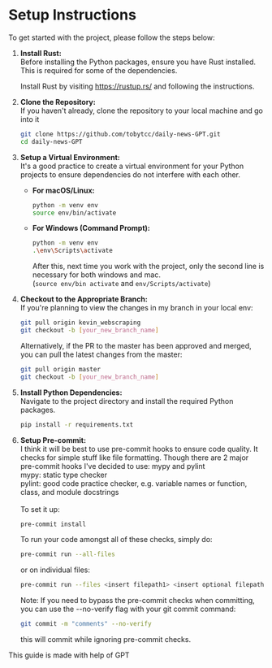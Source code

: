 # Setup Instructions

To get started with the project, please follow the steps below:

1. **Install Rust:**  
    Before installing the Python packages, ensure you have Rust installed. This is required for some of the dependencies.

    Install Rust by visiting https://rustup.rs/ and following the instructions.

3. **Clone the Repository:**  
    If you haven't already, clone the repository to your local machine and go into it
    ```bash
    git clone https://github.com/tobytcc/daily-news-GPT.git
    cd daily-news-GPT
    ```

3. **Setup a Virtual Environment:**  
    It's a good practice to create a virtual environment for your Python projects to ensure dependencies do not interfere with each other.

   - **For macOS/Linux:**
     ```bash
     python -m venv env
     source env/bin/activate
     ```

   - **For Windows (Command Prompt):**
     ```bash
     python -m venv env
     .\env\Scripts\activate
     ```

     After this, next time you work with the project, only the second line is necessary for both windows and mac.  
     (```source env/bin activate``` and ```env/Scripts/activate```)

4. **Checkout to the Appropriate Branch:**  
    If you're planning to view the changes in my branch in your local env:
    ```bash
    git pull origin kevin_webscraping
    git checkout -b [your_new_branch_name]
    ```

    Alternatively, if the PR to the master has been approved and merged, you can pull the latest changes from the master:
    ```bash
    git pull origin master
    git checkout -b [your_new_branch_name]
    ```

5. **Install Python Dependencies:**  
    Navigate to the project directory and install the required Python packages.
    ```bash
    pip install -r requirements.txt
    ```

6. **Setup Pre-commit:**  
    I think it will be best to use pre-commit hooks to ensure code quality. It checks for simple stuff like file formatting. Though there are 2 major pre-commit hooks I've decided to use: mypy and pylint  
    mypy: static type checker  
    pylint: good code practice checker, e.g. variable names or function, class, and module docstrings  
    <br>
    To set it up:
    ```bash
    pre-commit install
    ```

    To run your code amongst all of these checks, simply do:  
    ```bash
    pre-commit run --all-files
    ```
    or on individual files:
    ```bash
    pre-commit run --files <insert filepath1> <insert optional filepath2> ...
    ```

    Note: If you  need to bypass the pre-commit checks when committing, you can use the --no-verify flag with your git commit command:
    ```bash
    git commit -m "comments" --no-verify
    ```
    this will commit while ignoring pre-commit checks.  


This guide is made with help of GPT
